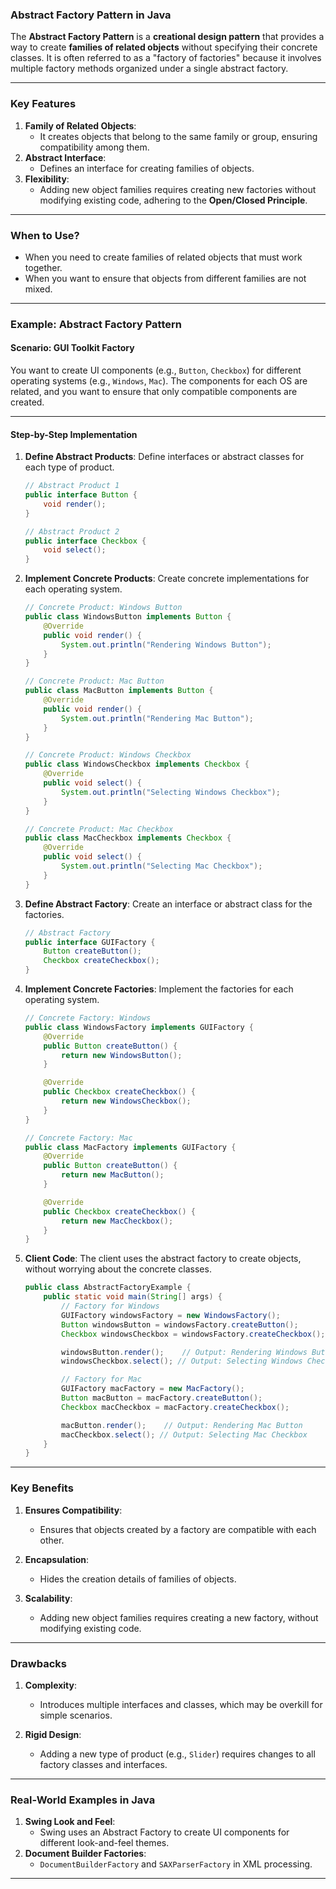 ### Abstract Factory Pattern in Java

The **Abstract Factory Pattern** is a **creational design pattern** that provides a way to create **families of related objects** without specifying their concrete classes. It is often referred to as a "factory of factories" because it involves multiple factory methods organized under a single abstract factory.

---

### Key Features

1. **Family of Related Objects**:
    - It creates objects that belong to the same family or group, ensuring compatibility among them.
2. **Abstract Interface**:
    - Defines an interface for creating families of objects.
3. **Flexibility**:
    - Adding new object families requires creating new factories without modifying existing code, adhering to the **Open/Closed Principle**.

---

### When to Use?

- When you need to create families of related objects that must work together.
- When you want to ensure that objects from different families are not mixed.

---

### Example: Abstract Factory Pattern

#### Scenario: GUI Toolkit Factory

You want to create UI components (e.g., `Button`, `Checkbox`) for different operating systems (e.g., `Windows`, `Mac`). The components for each OS are related, and you want to ensure that only compatible components are created.

---

#### Step-by-Step Implementation

1. **Define Abstract Products**: Define interfaces or abstract classes for each type of product.
    
    ```java
    // Abstract Product 1
    public interface Button {
        void render();
    }
    
    // Abstract Product 2
    public interface Checkbox {
        void select();
    }
    ```
    
2. **Implement Concrete Products**: Create concrete implementations for each operating system.
    
    ```java
    // Concrete Product: Windows Button
    public class WindowsButton implements Button {
        @Override
        public void render() {
            System.out.println("Rendering Windows Button");
        }
    }
    
    // Concrete Product: Mac Button
    public class MacButton implements Button {
        @Override
        public void render() {
            System.out.println("Rendering Mac Button");
        }
    }
    
    // Concrete Product: Windows Checkbox
    public class WindowsCheckbox implements Checkbox {
        @Override
        public void select() {
            System.out.println("Selecting Windows Checkbox");
        }
    }
    
    // Concrete Product: Mac Checkbox
    public class MacCheckbox implements Checkbox {
        @Override
        public void select() {
            System.out.println("Selecting Mac Checkbox");
        }
    }
    ```
    
3. **Define Abstract Factory**: Create an interface or abstract class for the factories.
    
    ```java
    // Abstract Factory
    public interface GUIFactory {
        Button createButton();
        Checkbox createCheckbox();
    }
    ```
    
4. **Implement Concrete Factories**: Implement the factories for each operating system.
    
    ```java
    // Concrete Factory: Windows
    public class WindowsFactory implements GUIFactory {
        @Override
        public Button createButton() {
            return new WindowsButton();
        }
    
        @Override
        public Checkbox createCheckbox() {
            return new WindowsCheckbox();
        }
    }
    
    // Concrete Factory: Mac
    public class MacFactory implements GUIFactory {
        @Override
        public Button createButton() {
            return new MacButton();
        }
    
        @Override
        public Checkbox createCheckbox() {
            return new MacCheckbox();
        }
    }
    ```
    
5. **Client Code**: The client uses the abstract factory to create objects, without worrying about the concrete classes.
    
    ```java
    public class AbstractFactoryExample {
        public static void main(String[] args) {
            // Factory for Windows
            GUIFactory windowsFactory = new WindowsFactory();
            Button windowsButton = windowsFactory.createButton();
            Checkbox windowsCheckbox = windowsFactory.createCheckbox();
    
            windowsButton.render();    // Output: Rendering Windows Button
            windowsCheckbox.select(); // Output: Selecting Windows Checkbox
    
            // Factory for Mac
            GUIFactory macFactory = new MacFactory();
            Button macButton = macFactory.createButton();
            Checkbox macCheckbox = macFactory.createCheckbox();
    
            macButton.render();    // Output: Rendering Mac Button
            macCheckbox.select(); // Output: Selecting Mac Checkbox
        }
    }
    ```
    

---

### Key Benefits

1. **Ensures Compatibility**:
    
    - Ensures that objects created by a factory are compatible with each other.
2. **Encapsulation**:
    
    - Hides the creation details of families of objects.
3. **Scalability**:
    
    - Adding new object families requires creating a new factory, without modifying existing code.

---

### Drawbacks

1. **Complexity**:
    
    - Introduces multiple interfaces and classes, which may be overkill for simple scenarios.
2. **Rigid Design**:
    
    - Adding a new type of product (e.g., `Slider`) requires changes to all factory classes and interfaces.

---

### Real-World Examples in Java

1. **Swing Look and Feel**:
    - Swing uses an Abstract Factory to create UI components for different look-and-feel themes.
2. **Document Builder Factories**:
    - `DocumentBuilderFactory` and `SAXParserFactory` in XML processing.

---